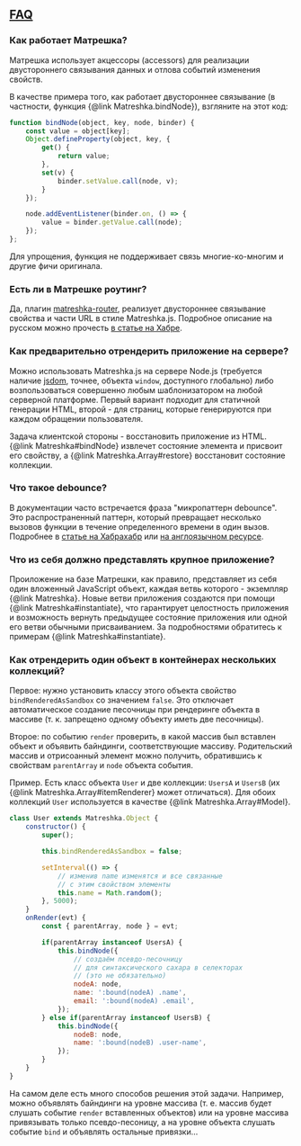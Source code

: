 ## [FAQ](#!faq)

### Как работает Матрешка?

Матрешка использует акцессоры (accessors) для реализации двустороннего связывания данных и отлова событий изменения свойств.

В качестве примера того, как работает двустороннее связывание (в частности, функция {@link Matreshka.bindNode}), взгляните на этот код:
```js
function bindNode(object, key, node, binder) {
    const value = object[key];
    Object.defineProperty(object, key, {
        get() {
            return value;
        },
        set(v) {
            binder.setValue.call(node, v);
        }
    });

    node.addEventListener(binder.on, () => {
        value = binder.getValue.call(node);
    });
};
```
Для упрощения, функция не поддерживает связь многие-ко-многим и другие фичи оригинала.


### Есть ли в Матрешке роутинг?
Да, плагин [matreshka-router](https://github.com/matreshkajs/matreshka-router), реализует двустороннее связывание свойства и части URL в стиле Matreshka.js. Подробное описание на русском можно прочесть [в статье на Хабре](https://habrahabr.ru/company/matreshka/blog/277171/).

### Как предварительно отрендерить приложение на сервере?

Можно использовать Matreshka.js на сервере Node.js (требуется наличие [jsdom](https://github.com/tmpvar/jsdom), точнее, объекта ``window``, доступного глобально) либо возпользоваться совершенно любым шаблонизатором на любой серверной платформе. Первый вариант подходит для статичной генерации HTML, второй - для страниц, которые генерируются при каждом обращении пользователя.

Задача клиентской стороны - восстановить приложение из HTML. {@link Matreshka#bindNode} извлечет состояние элемента и присвоит его свойству, а {@link Matreshka.Array#restore} восстановит состояние коллекции.


### Что такое debounce?

В документации часто встречается фраза "микропаттерн debounce". Это распространенный паттерн, который превращает несколько вызовов функции в течение определенного времени в один вызов. Подробнее в [статье на Хабрахабр](https://habrahabr.ru/post/60957/) или [на англоязычном ресурсе](https://davidwalsh.name/javascript-debounce-function).

### Что из себя должно представлять крупное приложение?

Проиложение на базе Матрешки, как правило, представляет из себя один вложенный JavaScript объект, каждая ветвь которого - экземпляр {@link Matreshka}. Новые ветви приложения создаются при помощи {@link Matreshka#instantiate}, что гарантирует целостность приложения и возможность вернуть предыдущее состояние приложения или одной его ветви обычными присваиванием. За подробностями обратитесь к примерам {@link Matreshka#instantiate}.


### Как отрендерить один объект в контейнерах нескольких коллекций?

Первое: нужно установить классу этого объекта свойство ``bindRenderedAsSandbox`` со значением ``false``. Это отключает автоматическое создание песочницы при рендеринге объекта в массиве (т. к. запрещено одному объекту иметь две песочницы).

Второе: по событию ``render`` проверить, в какой массив был вставлен объект и объявить байндинги, соответствующие массиву. Родительский массив и отрисоанный элемент можно получить, обратившись к свойствам ``parentArray`` и ``node`` объекта события.

Пример. Есть класс объекта ``User`` и две коллекции: ``UsersA`` и ``UsersB`` (их {@link Matreshka.Array#itemRenderer} может отличаться). Для обоих коллекций ``User`` используется в качестве {@link Matreshka.Array#Model}.

```js
class User extends Matreshka.Object {
	constructor() {
		super();

		this.bindRenderedAsSandbox = false;

		setInterval(() => {
			// изменив name изменятся и все связанные
			// с этим свойством элементы
			this.name = Math.random();
		}, 5000);
	}
	onRender(evt) {
		const { parentArray, node } = evt;

		if(parentArray instanceof UsersA) {
			this.bindNode({
				// создаём псевдо-песочницу
				// для синтаксического сахара в селекторах
				// (это не обязательно)
				nodeA: node,
				name: ':bound(nodeA) .name',
				email: ':bound(nodeA) .email',
			});
		} else if(parentArray instanceof UsersB) {
			this.bindNode({
				nodeB: node,
				name: ':bound(nodeB) .user-name',
			});
		}
	}
}
```

На самом деле есть много способов решения этой задачи. Например, можно объявлять байндинги на уровне массива (т. е. массив будет слушать событие ``render`` вставленных объектов) или на уровне массива привязывать только псевдо-песоницу, а на уровне объекта слушать событие ``bind`` и объявлять остальные привязки...
